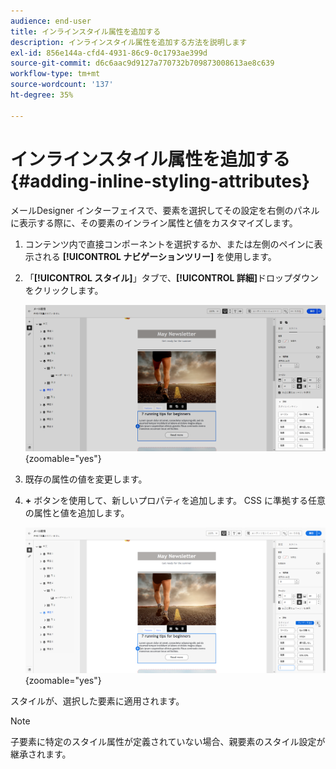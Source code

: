 ```yaml
---
audience: end-user
title: インラインスタイル属性を追加する
description: インラインスタイル属性を追加する方法を説明します
exl-id: 856e144a-cfd4-4931-86c9-0c1793ae399d
source-git-commit: d6c6aac9d9127a770732b709873008613ae8c639
workflow-type: tm+mt
source-wordcount: '137'
ht-degree: 35%

---
```


# インラインスタイル属性を追加する {#adding-inline-styling-attributes}

メールDesigner インターフェイスで、要素を選択してその設定を右側のパネルに表示する際に、その要素のインライン属性と値をカスタマイズします。

1. コンテンツ内で直接コンポーネントを選択するか、または左側のペインに表示される **[!UICONTROL ナビゲーションツリー]** を使用します。

1. 「**[!UICONTROL スタイル]**」タブで、**[!UICONTROL 詳細]**&#x200B;ドロップダウンをクリックします。

   ![ 詳細ドロップダウンメニューを開いた「スタイル」タブ。](assets/styles_1.png){zoomable="yes"}

1. 既存の属性の値を変更します。

1. **+** ボタンを使用して、新しいプロパティを追加します。 CSS に準拠する任意の属性と値を追加します。

   ![ 新しい CSS 準拠属性を追加するための「+」ボタンを示す「詳細」セクション。](assets/styles_2.png){zoomable="yes"}

スタイルが、選択した要素に適用されます。

>[!NOTE]
>
>子要素に特定のスタイル属性が定義されていない場合、親要素のスタイル設定が継承されます。
